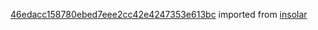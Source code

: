 [46edacc158780ebed7eee2cc42e4247353e613bc](https://github.com/insolar/insolar/commit/46edacc158780ebed7eee2cc42e4247353e613bc) imported from [insolar](https://github.com/insolar/insolar)
